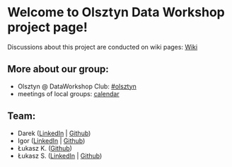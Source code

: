 # Welcome to Olsztyn Data Workshop project page!
Discussions about this project are conducted on wiki pages:
[Wiki](https://github.com/dataworkshop/dw-olsztyn-project/wiki)

## More about our group: 
- Olsztyn @ DataWorkshop Club: [#olsztyn](https://dataworkshopclub.slack.com/messages/CG6AP9W00)
- meetings of local groups: [calendar]( https://calendar.google.com/calendar/embed?src=5mipsspr0kh2m10n98i8bdlmf0%40group.calendar.google.com&ctz=Europe%2FWarsaw)

## Team:
- Darek   ([LinkedIn](https://www.linkedin.com/in/dtanajewski/) | [Github](https://github.com/dtandev))
- Igor  ([LinkedIn](https://www.linkedin.com/in/igor-wieczorek-022926120) | [Github](https://github.com/s4d8w))
- Łukasz K.   ([Github](https://github.com/lukaszk4))
- Łukasz S.   ([LinkedIn](https://www.linkedin.com/in/sawaniewski/) | [Github](https://github.com/lsawaniewski))
